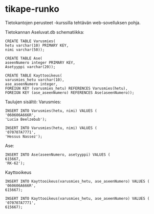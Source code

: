 # tikape-runko

Tietokantojen perusteet -kurssilla tehtävän web-sovelluksen pohja.

Tietokannan Aseluvat.db schematiikka:

    CREATE TABLE Varusmies(
    hetu varchar(10) PRIMARY KEY,
    nimi varchar(50));

    CREATE TABLE Ase(
    aseenNumero integer PRIMARY KEY,
    Asetyyppi varchar(20));

    CREATE TABLE Kayttooikeus(
    varusmies_hetu varchar(10),
    ase_aseenNumero integer,
    FOREIGN KEY (varusmies_hetu) REFERENCES Varusmies(hetu),
    FOREIGN KEY (ase_aseenNumero) REFERENCES Ase(aseenNumero));

Taulujen sisältö:
  Varusmies:
  
    INSERT INTO Varusmies(hetu, nimi) VALUES (
    '060606A666R',
    'Lucia Beelzebub');

    INSERT INTO Varusmies(hetu, nimi) VALUES (
    '070707A7771',
    'Hessus Nassez');
  Ase:
  
    INSERT INTO Ase(aseenNumero, asetyyppi) VALUES (
    615667,
    'RK-62');
  Kayttooikeus
  
    INSERT INTO Kayttooikeus(varusmies_hetu, ase_aseenNumero) VALUES (
    '060606A666R',
    615667);

    INSERT INTO Kayttooikeus(varusmies_hetu, ase_aseenNumero) VALUES (
    '070707A7771',
    615667);
